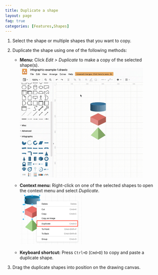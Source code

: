 ```yaml
---
title: Duplicate a shape
layout: page
faq: true
categories: [Features,Shapes]
---
```


1. Select the shape or multiple shapes that you want to copy.

2. Duplicate the shape using one of the following methods:
   * **Menu:** Click _Edit > Duplicate_ to make a copy of the selected shape(s).
   <br /><img src="/assets/img/blog/shape-duplicate.gif" style="width=100%;max-width:400px;height:auto;" alt="Select and duplicate shapes using the draw.io menu">

   * **Context menu:** Right-click on one of the selected shapes to open the context menu and select _Duplicate_.
   <br /><img src="/assets/img/blog/shape-context-menu-duplicate.png" style="width=100%;max-width:200px;height:auto;" alt="Select and right click to open the context menu and duplicate a shape in draw.io">

   * **Keyboard shortcut:** Press ``Ctrl+D`` (``Cmd+D``) to copy and paste a duplicate shape. 
 
3. Drag the duplicate shapes into position on the drawing canvas.